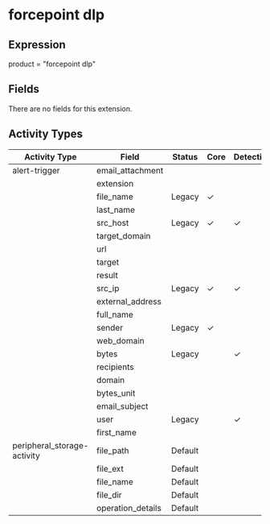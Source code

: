 forcepoint dlp
==============

Expression
----------

product = "forcepoint dlp"

Fields
------

There are no fields for this extension.

Activity Types
--------------

| Activity Type               | Field             | Status  | Core     | Detection | Informational |
| --------------------------- | ----------------- | ------- | -------- | --------- | ------------- |
| alert-trigger               | email_attachment  |         |          |           |               |
|                             | extension         |         |          |           |               |
|                             | file_name         | Legacy  | &#10003; |           |               |
|                             | last_name         |         |          |           |               |
|                             | src_host          | Legacy  | &#10003; | &#10003;  |               |
|                             | target_domain     |         |          |           |               |
|                             | url               |         |          |           |               |
|                             | target            |         |          |           |               |
|                             | result            |         |          |           |               |
|                             | src_ip            | Legacy  | &#10003; | &#10003;  |               |
|                             | external_address  |         |          |           |               |
|                             | full_name         |         |          |           |               |
|                             | sender            | Legacy  | &#10003; |           |               |
|                             | web_domain        |         |          |           |               |
|                             | bytes             | Legacy  |          | &#10003;  |               |
|                             | recipients        |         |          |           |               |
|                             | domain            |         |          |           |               |
|                             | bytes_unit        |         |          |           |               |
|                             | email_subject     |         |          |           |               |
|                             | user              | Legacy  |          | &#10003;  |               |
|                             | first_name        |         |          |           |               |
| peripheral_storage-activity | file_path         | Default |          |           | &#10003;      |
|                             | file_ext          | Default |          |           | &#10003;      |
|                             | file_name         | Default |          |           | &#10003;      |
|                             | file_dir          | Default |          |           | &#10003;      |
|                             | operation_details | Default |          |           | &#10003;      |

